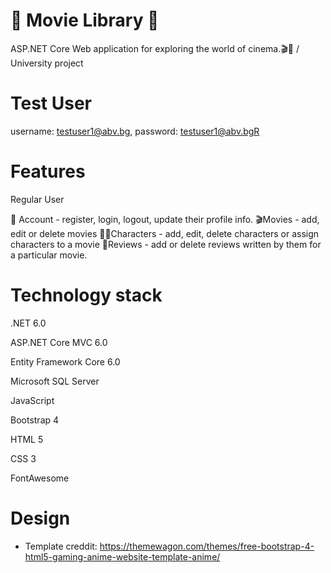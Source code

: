 # 🎥 Movie Library 🎥
ASP.NET Core Web application for exploring the world of cinema.🎬🍿 / University project

# Test User 
username: testuser1@abv.bg, password: testuser1@abv.bgR

# Features
Regular User

👤 Account - register, login, logout, update their profile info.
🎬Movies - add, edit or delete movies 
🦸‍♂️Characters - add, edit, delete characters or assign characters to a movie
📡Reviews - add or delete reviews written by them for a particular movie.

# Technology stack

.NET 6.0

ASP.NET Core MVC 6.0

Entity Framework Core 6.0

Microsoft SQL Server

JavaScript

Bootstrap 4

HTML 5

CSS 3

FontAwesome

# Design
- Template creddit: https://themewagon.com/themes/free-bootstrap-4-html5-gaming-anime-website-template-anime/
